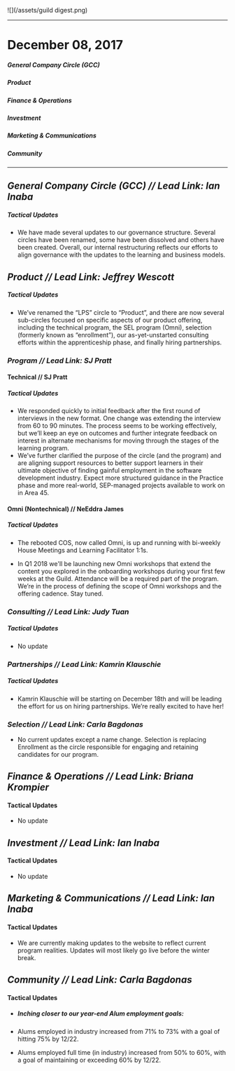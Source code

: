 ![](/assets/guild digest.png)

---

# December 08, 2017

##### General Company Circle \(GCC\)

##### Product

##### Finance & Operations

##### Investment

##### Marketing & Communications

##### Community

---

## _General Company Circle \(GCC\) // **Lead Link: Ian Inaba**_

##### Tactical Updates

* We have made several updates to our governance structure. Several circles have been renamed, some have been dissolved and others have been created. Overall, our internal restructuring reflects our efforts to align governance with the updates to the learning and business models. 

## 

## _Product // **Lead Link: Jeffrey Wescott**_

##### Tactical Updates

* We’ve renamed the “LPS” circle to “Product”, and there are now several sub-circles focused on specific aspects of our product offering, including the technical program, the SEL program \(Omni\), selection \(formerly known as “enrollment”\), our as-yet-unstarted consulting efforts within the apprenticeship phase, and finally hiring partnerships.

### _Program // Lead Link: SJ Pratt_

#### Technical // SJ Pratt

##### Tactical Updates

* We responded quickly to initial feedback after the first round of interviews in the new format. One change was extending the interview from 60 to 90 minutes. The process seems to be working effectively, but we’ll keep an eye on outcomes and further integrate feedback on interest in alternate mechanisms for moving through the stages of the learning program.
* We’ve further clarified the purpose of the circle \(and the program\) and are aligning support resources to better support learners in their ultimate objective of finding gainful employment in the software development industry. Expect more structured guidance in the Practice phase and more real-world, SEP-managed projects available to work on in Area 45.

#### Omni \(Nontechnical\) // NeEddra James

##### Tactical Updates

* The rebooted COS, now called Omni, is up and running with bi-weekly House Meetings and Learning Facilitator 1:1s.

* In Q1 2018 we'll be launching new Omni workshops that extend the content you explored in the onboarding workshops during your first few weeks at the Guild. Attendance will be a required part of the program. We’re in the process of defining the scope of Omni workshops and the offering cadence. Stay tuned. 

### _Consulting // Lead Link: Judy Tuan_

##### Tactical Updates

* No update

### _Partnerships // Lead Link: Kamrin Klauschie_

##### Tactical Updates

* Kamrin Klauschie will be starting on December 18th and will be leading the effort for us on hiring partnerships. We’re really excited to have her!

### _Selection // Lead Link: Carla Bagdonas_

* No current updates except a name change. Selection is replacing Enrollment as the circle responsible for engaging and retaining candidates for our program.

## 

## _Finance & Operations // **Lead Link: Briana Krompier**_

#### Tactical Updates

* No update

## _Investment // Lead Link: Ian Inaba_

#### Tactical Updates

* No update

## _Marketing & Communications // L**ead Link: Ian Inaba**_

#### Tactical Updates

* We are currently making updates to the website to reflect current program realities. Updates will most likely go live before the winter break. 

## _Community // Lead Link: Carla Bagdonas_

#### Tactical Updates

* ##### Inching closer to our year-end Alum employment goals:
* Alums employed in industry increased from 71% to 73% with a goal of hitting 75% by 12/22.

* Alums employed full time \(in industry\) increased from 50% to 60%, with a goal of maintaining or exceeding 60% by 12/22.



